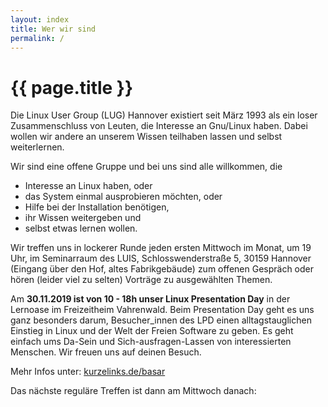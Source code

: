 ```yaml
---
layout: index
title: Wer wir sind
permalink: /
---
```


# {{ page.title }}

Die Linux User Group (LUG) Hannover existiert seit März 1993 als ein loser 
Zusammenschluss von Leuten, die Interesse an Gnu/Linux haben. Dabei wollen wir 
andere an unserem Wissen teilhaben lassen und selbst weiterlernen.

Wir sind eine offene Gruppe und bei uns sind alle willkommen, die

* Interesse an Linux haben, oder
* das System einmal ausprobieren möchten, oder
* Hilfe bei der Installation benötigen,
* ihr Wissen weitergeben und
* selbst etwas lernen wollen.

Wir treffen uns in lockerer Runde jeden ersten Mittwoch im Monat, um 19 Uhr, im 
Seminarraum des LUIS, Schlosswenderstraße 5, 30159 Hannover (Eingang über den 
Hof, altes Fabrikgebäude) zum offenen Gespräch oder hören (leider viel zu selten) 
Vorträge zu ausgewählten Themen.

Am **30.11.2019 ist von 10 - 18h unser Linux Presentation Day** in der Lernoase im Freizeitheim Vahrenwald.
Beim Presentation Day geht es uns ganz besonders darum, Besucher_innen des LPD einen 
alltagstauglichen Einstieg in Linux und der Welt der Freien Software zu geben. Es geht einfach ums 
Da-Sein und Sich-ausfragen-Lassen von interessierten Menschen. Wir freuen uns auf deinen Besuch. 

Mehr Infos unter: [kurzelinks.de/basar](https://kurzelinks.de/basar)
 
Das nächste reguläre Treffen ist dann am Mittwoch danach:
